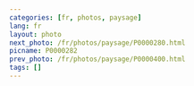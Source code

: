 ```yaml
---
categories: [fr, photos, paysage]
lang: fr
layout: photo
next_photo: /fr/photos/paysage/P0000280.html
picname: P0000282
prev_photo: /fr/photos/paysage/P0000400.html
tags: []
---
```

